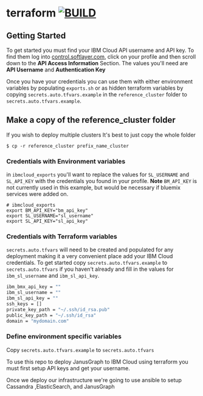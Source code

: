 # terraform   [![BUILD](https://travis-ci.org/chupman/terraform.svg?branch=master)](https://travis-ci.org/chupman/terraform)

## Getting Started

To get started you must find your IBM Cloud API username and API key. To find them log into [control.softlayer.com](https://control.softlayer.com), click on your profile and then scroll down to the **API Access Information** Section. The values you'll need are **API Username** and **Authentication Key**

Once you have your credentials you can use them with either environment variables by populating `exports.sh` or as hidden terraform variables by copying `secrets.auto.tfvars.example` in the `reference_cluster` folder to `secrets.auto.tfvars.example`. 

## Make a copy of the reference_cluster folder
If you wish to deploy multiple clusters It's best to just copy the whole folder 

```
$ cp -r reference_cluster prefix_name_cluster 
```

### Credentials with Environment variables
in `ibmcloud_exports` you'll want to replace  the values for `SL_USERNAME` and `SL_API_KEY` with the credentials you found in your profile. **Note** `BM_API_KEY` is not currently used in this example, but would be necessary if bluemix services were added on. 
```
# ibmcloud_exports
export BM_API_KEY="bm_api_key"
export SL_USERNAME="sl_username"
export SL_API_KEY="sl_api_key"
```

### Credentials with Terraform variables
`secrets.auto.tfvars` will need to be created and populated for any deployment making it a very convenient place add your IBM Cloud credentials. To get started copy `secrets.auto.tfvars.example` to `secrets.auto.tfvars` if you haven't already and fill in the values for `ibm_sl_username` and `ibm_sl_api_key`.

```bash
ibm_bmx_api_key = ""
ibm_sl_username = ""
ibm_sl_api_key = ""
ssh_keys = []
private_key_path = "~/.ssh/id_rsa.pub"
public_key_path = "~/.ssh/id_rsa"
domain = "mydomain.com"
```

### Define environment specific variables
Copy `secrets.auto.tfvars.example` to `secrets.auto.tfvars` 

To use this repo to deploy JanusGraph to IBM Cloud using terraform you must first setup API keys and get your username.

Once we deploy our infrastructure we're going to use ansible to setup Cassandra ,ElasticSearch, and JanusGraph
